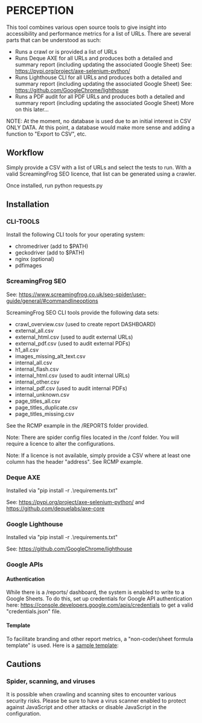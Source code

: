 # PERCEPTION
This tool combines various open source tools to give insight into accessibility and performance metrics for a list of 
URLs. There are several parts that can be understood as such:

- Runs a crawl or is provided a list of URLs
- Runs Deque AXE for all URLs and produces both a detailed and summary report (including updating the associated Google
Sheet) See: https://pypi.org/project/axe-selenium-python/
- Runs Lighthouse CLI for all URLs and produces both a detailed and summary report (including updating the associated Google
Sheet) See: https://github.com/GoogleChrome/lighthouse
- Runs a PDF audit for all PDF URLs and produces both a detailed and summary report (including updating the associated Google
Sheet) More on this later...

NOTE: At the moment, no database is used due to an initial interest in CSV ONLY DATA. At this point, a database would 
make more sense and adding a function to "Export to CSV", etc. 

## Workflow
Simply provide a CSV with a list of URLs and select the tests to run. With a valid ScreamingFrog SEO licence, 
that list can be generated using a crawler. 

Once installed, run python requests.py

## Installation
### CLI-TOOLS
Install the following CLI tools for your operating system:
- chromedriver (add to $PATH)
- geckodriver (add to $PATH)
- nginx (optional)
- pdfimages

### ScreamingFrog SEO
See: https://www.screamingfrog.co.uk/seo-spider/user-guide/general/#commandlineoptions

ScreamingFrog SEO CLI tools provide the following data sets:
- crawl_overview.csv (used to create report DASHBOARD)
- external_all.csv
- external_html.csv (used to audit external URLs)
- external_pdf.csv (used to audit external PDFs)
- h1_all.csv
- images_missing_alt_text.csv
- internal_all.csv
- internal_flash.csv
- internal_html.csv (used to audit internal URLs)
- internal_other.csv
- internal_pdf.csv (used to audit internal PDFs)
- internal_unknown.csv
- page_titles_all.csv
- page_titles_duplicate.csv
- page_titles_missing.csv

See the RCMP example in the /REPORTS folder provided.

Note: There are spider config files located in the /conf folder. You will require a licence to alter the configurations.

Note: If a licence is not available, simply provide a CSV where at least one column has the header "address". 
See RCMP example.

### Deque AXE
Installed via "pip install -r .\requirements.txt"

See: https://pypi.org/project/axe-selenium-python/ and https://github.com/dequelabs/axe-core
  

### Google Lighthouse
Installed via "pip install -r .\requirements.txt" 

See: https://github.com/GoogleChrome/lighthouse

### Google APIs
#### Authentication
While there is a /reports/ dashboard, the system is enabled to write to a Google Sheets. To do this, set up credentials 
for Google API authentication here: https://console.developers.google.com/apis/credentials to get a valid 
"credentials.json" file.

#### Template
To facilitate branding and other report metrics, a "non-coder/sheet formula template" is used. Here is a 
<a href="https://docs.google.com/spreadsheets/d/1oPxGCc8gS1RhMhPqzDz-_SWSQANiPssoxFKgcRd5bsY/edit?usp=sharing">
sample template</a>: 

## Cautions
### Spider, scanning, and viruses
It is possible when crawling and scanning sites to encounter various security risks. Please be sure to have a virus 
scanner enabled to protect against JavaScript and other attacks or disable JavaScript in the configuration.